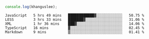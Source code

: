 ```js
console.log(khanguslee);
```

<!--START_SECTION:waka-->
```text
JavaScript   5 hrs 49 mins   ████████████▓░░░░░░░░░░░░   50.75 % 
LESS         3 hrs 33 mins   ███████▓░░░░░░░░░░░░░░░░░   31.06 % 
XML          1 hr 36 mins    ███▓░░░░░░░░░░░░░░░░░░░░░   14.06 % 
TypeScript   16 mins         ▓░░░░░░░░░░░░░░░░░░░░░░░░   02.45 % 
Markdown     9 mins          ▒░░░░░░░░░░░░░░░░░░░░░░░░   01.41 % 
```
<!--END_SECTION:waka-->

<!--
**khanguslee/khanguslee** is a ✨ _special_ ✨ repository because its `README.md` (this file) appears on your GitHub profile.

Here are some ideas to get you started:

- 🔭 I’m currently working on ...
- 🌱 I’m currently learning ...
- 👯 I’m looking to collaborate on ...
- 🤔 I’m looking for help with ...
- 💬 Ask me about ...
- 📫 How to reach me: ...
- 😄 Pronouns: ...
- ⚡ Fun fact: ...
-->

